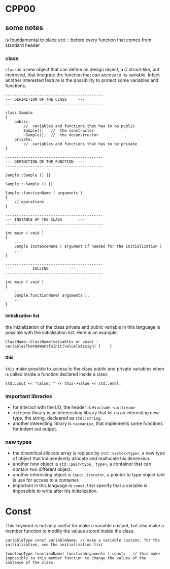 # CPP00
## some notes
is foundamental to place `std::` before every function that comes from standard header
### class
`class` is a new object that can define an design object, a C struct-like, but improved, that integrate the function that can access to its variable. Infact another interested feature is the possibility to protect some variables and functions.
```
-------------------------------------------
---	DEFINITION OF THE CLASS		---
-------------------------------------------

class Sample
{
	public:
		//	variables and functions that has to be public
		Sample();	//	the constructor
		~Sample();	//	the deconstructor
	private:
		//	variables and functions that has to be private
}

-------------------------------------------
---	DEFINITION OF THE FUNCTION	---
-------------------------------------------

Sample::Sample () {}

Sample::~Sample () {}

Sample::functionName ( arguments )
{
	// operations
}

-------------------------------------------
---	INSTANCE OF THE CLASS		---
-------------------------------------------

int main ( void )
{
	...
	Sample instanceName ( argument if needed for the initialization )
	...
}

-------------------------------------------
--- 		CALLING			---
-------------------------------------------

int main ( void )
{
	...
	Sample.functionName( arguments );
	...
}
```

#### initialization list
the inizialization of the class private and public variable in this language is possible with the initialization list. Here is an example:
```
ClassName::ClassName(variables or void) : variablesThatWeWantToInit(valueToAssign) {	}
```

#### this
`this` make possible to access to the class public and private variables when is called inside a function declared inside a class
```
std::cout << "value: " << this->value << std::endl;
```

### important libraries
- for interact with the I/O, the header is `#include <iostream>`
- `<string>` library is an inteeresting library that let us an interesting new type, the string, decleared as `std::string`.
- another interesting library is `<iomanip>`, that implements some functions for indent out output.

### new types
- the dinamilcal allocate array is replace by `std::vector<type>`, a new type of object that indipendently allocate and reallocate his dimension.
- another new object is `std::pair<type, type>`, a container that can contain two different object.
- another interesting object is `type::iterator`, a pointer to type object taht is use for access to a container.
- important in this language is `const`, that specify that a variable is impossible to write after his initialization.

# Const
This keyword is not only useful for make a variable costant, but also make a member function to modify the values stored inside the class.
```
variableType const variableName; // make a variable costant. for the initialization, see the initialization list

functionType functionName( functionArguments ) const;	// this make impossible to this member function to change the values of the instance of the class.
```
